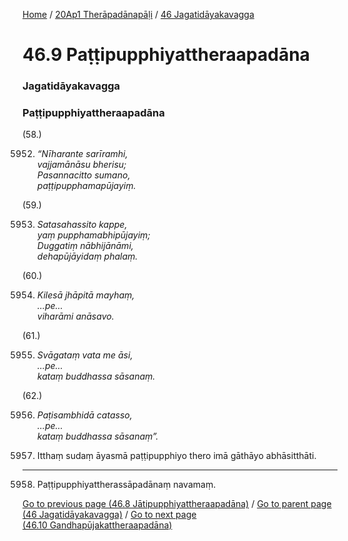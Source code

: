 
[Home](/) / [20Ap1 Therāpadānapāḷi](/tipitaka/20Ap1.md) / [46 Jagatidāyakavagga](/tipitaka/20Ap1/46.md)

# 46.9 Paṭṭipupphiyattheraapadāna

### Jagatidāyakavagga

### Paṭṭipupphiyattheraapadāna

(58.)

5952. _“Nīharante sarīramhi,_  
_vajjamānāsu bherisu;_  
_Pasannacitto sumano,_  
_paṭṭipupphamapūjayiṃ._  


(59.)

5953. _Satasahassito kappe,_  
_yaṃ pupphamabhipūjayiṃ;_  
_Duggatiṃ nābhijānāmi,_  
_dehapūjāyidaṃ phalaṃ._  


(60.)

5954. _Kilesā jhāpitā mayhaṃ,_  
_…pe…_  
_viharāmi anāsavo._  


(61.)

5955. _Svāgataṃ vata me āsi,_  
_…pe…_  
_kataṃ buddhassa sāsanaṃ._  


(62.)

5956. _Paṭisambhidā catasso,_  
_…pe…_  
_kataṃ buddhassa sāsanaṃ”._  


5957. Itthaṃ sudaṃ āyasmā paṭṭipupphiyo thero imā gāthāyo abhāsitthāti.

---

5958. Paṭṭipupphiyattherassāpadānaṃ navamaṃ.



[Go to previous page (46.8 Jātipupphiyattheraapadāna)](/tipitaka/20Ap1/46/46.8.md) / [Go to parent page (46 Jagatidāyakavagga)](/tipitaka/20Ap1/46.md) / [Go to next page (46.10 Gandhapūjakattheraapadāna)](/tipitaka/20Ap1/46/46.10.md)


